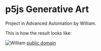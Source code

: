 # p5js Generative Art
Project in Advanced Automation by William.

This is how the result looks like:

![William](https://github.com/ssis-aa/generative-art-groups/blob/main/docs/william2022.png) [public domain](https://www.publicdomainpictures.net/en/view-image.php?image=378643&picture=colorful-box-repeating-pattern)

